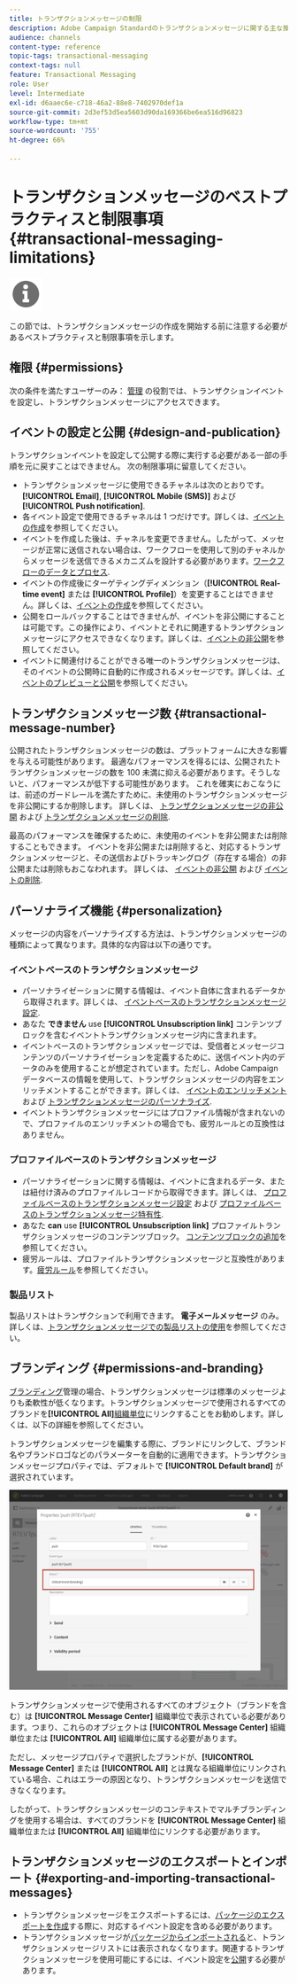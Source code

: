 ```yaml
---
title: トランザクションメッセージの制限
description: Adobe Campaign Standardのトランザクションメッセージに関する主な推奨事項と制限事項について説明します。
audience: channels
content-type: reference
topic-tags: transactional-messaging
context-tags: null
feature: Transactional Messaging
role: User
level: Intermediate
exl-id: d6aaec6e-c718-46a2-88e8-7402970def1a
source-git-commit: 2d3ef53d5ea5603d90da169366be6ea516d96823
workflow-type: tm+mt
source-wordcount: '755'
ht-degree: 66%

---
```


# トランザクションメッセージのベストプラクティスと制限事項 {#transactional-messaging-limitations}

<img src="assets/do-not-localize/icon_concepts.svg" width="60px">

この節では、トランザクションメッセージの作成を開始する前に注意する必要があるベストプラクティスと制限事項を示します。

<!--For more on transactional messages, including on how to configure and create them, see [Getting started with transactional messaging](../../channels/using/getting-started-with-transactional-msg.md).-->

## 権限 {#permissions}

次の条件を満たすユーザーのみ： [管理](../../administration/using/users-management.md#functional-administrators) の役割では、トランザクションイベントを設定し、トランザクションメッセージにアクセスできます。

## イベントの設定と公開 {#design-and-publication}

トランザクションイベントを設定して公開する際に実行する必要がある一部の手順を元に戻すことはできません。 次の制限事項に留意してください。

* トランザクションメッセージに使用できるチャネルは次のとおりです。 **[!UICONTROL Email]**, **[!UICONTROL Mobile (SMS)]** および **[!UICONTROL Push notification]**.
* 各イベント設定で使用できるチャネルは 1 つだけです。詳しくは、[イベントの作成](../../channels/using/configuring-transactional-event.md#creating-an-event)を参照してください。
* イベントを作成した後は、チャネルを変更できません。したがって、メッセージが正常に送信されない場合は、ワークフローを使用して別のチャネルからメッセージを送信できるメカニズムを設計する必要があります。[ワークフローのデータとプロセス](../../automating/using/get-started-workflows.md).
* イベントの作成後にターゲティングディメンション（**[!UICONTROL Real-time event]** または **[!UICONTROL Profile]**）を変更することはできません。詳しくは、[イベントの作成](../../channels/using/configuring-transactional-event.md#creating-an-event)を参照してください。
* 公開をロールバックすることはできませんが、イベントを非公開にすることは可能です。この操作により、イベントとそれに関連するトランザクションメッセージにアクセスできなくなります。詳しくは、[イベントの非公開](../../channels/using/publishing-transactional-event.md#unpublishing-an-event)を参照してください。
* イベントに関連付けることができる唯一のトランザクションメッセージは、そのイベントの公開時に自動的に作成されるメッセージです。詳しくは、[イベントのプレビューと公開](../../channels/using/publishing-transactional-event.md#previewing-and-publishing-the-event)を参照してください。

## トランザクションメッセージ数 {#transactional-message-number}

公開されたトランザクションメッセージの数は、プラットフォームに大きな影響を与える可能性があります。 最適なパフォーマンスを得るには、公開されたトランザクションメッセージの数を 100 未満に抑える必要があります。そうしないと、パフォーマンスが低下する可能性があります。 これを確実におこなうには、前述のガードレールを満たすために、未使用のトランザクションメッセージを非公開にするか削除します。 詳しくは、 [トランザクションメッセージの非公開](../../channels/using/publishing-transactional-message.md#unpublishing-a-transactional-message) および [トランザクションメッセージの削除](../../channels/using/publishing-transactional-message.md#deleting-a-transactional-message).

最高のパフォーマンスを確保するために、未使用のイベントを非公開または削除することもできます。 イベントを非公開または削除すると、対応するトランザクションメッセージと、その送信およびトラッキングログ（存在する場合）の非公開または削除もおこなわれます。 詳しくは、 [イベントの非公開](../../channels/using/publishing-transactional-event.md#unpublishing-an-event) および [イベントの削除](../../channels/using/publishing-transactional-event.md#deleting-an-event).

## パーソナライズ機能 {#personalization}

メッセージの内容をパーソナライズする方法は、トランザクションメッセージの種類によって異なります。具体的な内容は以下の通りです。

### イベントベースのトランザクションメッセージ

* パーソナライゼーションに関する情報は、イベント自体に含まれるデータから取得されます。詳しくは、 [イベントベースのトランザクションメッセージ設定](../../channels/using/configuring-transactional-event.md#event-based-transactional-messages).
* あなた **できません** use **[!UICONTROL Unsubscription link]** コンテンツブロックを含むイベントトランザクションメッセージ内に含まれます。
* イベントベースのトランザクションメッセージでは、受信者とメッセージコンテンツのパーソナライゼーションを定義するために、送信イベント内のデータのみを使用することが想定されています。ただし、Adobe Campaign データベースの情報を使用して、トランザクションメッセージの内容をエンリッチメントすることができます。詳しくは、 [イベントのエンリッチメント](../../channels/using/configuring-transactional-event.md#enriching-the-transactional-message-content) および [トランザクションメッセージのパーソナライズ](../../channels/using/editing-transactional-message.md#personalizing-a-transactional-message).
* イベントトランザクションメッセージにはプロファイル情報が含まれないので、プロファイルのエンリッチメントの場合でも、疲労ルールとの互換性はありません。

### プロファイルベースのトランザクションメッセージ

* パーソナライゼーションに関する情報は、イベントに含まれるデータ、または紐付け済みのプロファイルレコードから取得できます。詳しくは、 [プロファイルベースのトランザクションメッセージ設定](../../channels/using/configuring-transactional-event.md#profile-based-transactional-messages) および [プロファイルベースのトランザクションメッセージ特有性](../../channels/using/editing-transactional-message.md#profile-transactional-message-specificities).
* あなた **can** use **[!UICONTROL Unsubscription link]** プロファイルトランザクションメッセージのコンテンツブロック。 [コンテンツブロックの追加](../../designing/using/personalization.md#adding-a-content-block)を参照してください。
* 疲労ルールは、プロファイルトランザクションメッセージと互換性があります。[疲労ルール](../../sending/using/fatigue-rules.md)を参照してください。

### 製品リスト

製品リストはトランザクションで利用できます。 **電子メールメッセージ** のみ。 詳しくは、[トランザクションメッセージでの製品リストの使用](../../designing/using/using-product-listings.md)を参照してください。

## ブランディング {#permissions-and-branding}

[ブランディング](../../administration/using/branding.md)管理の場合、トランザクションメッセージは標準のメッセージよりも柔軟性が低くなります。トランザクションメッセージで使用されるすべてのブランドを&#x200B;**[!UICONTROL All]**[&#x200B;組織単位](../../administration/using/organizational-units.md)にリンクすることをお勧めします。詳しくは、以下の詳細を参照してください。

トランザクションメッセージを編集する際に、ブランドにリンクして、ブランド名やブランドロゴなどのパラメーターを自動的に適用できます。トランザクションメッセージプロパティでは、デフォルトで **[!UICONTROL Default brand]** が選択されています。

![](assets/message-center_branding.png)

トランザクションメッセージで使用されるすべてのオブジェクト（ブランドを含む）は **[!UICONTROL Message Center]** 組織単位で表示されている必要があります。つまり、これらのオブジェクトは **[!UICONTROL Message Center]** 組織単位または **[!UICONTROL All]** 組織単位に属する必要があります。

ただし、メッセージプロパティで選択したブランドが、**[!UICONTROL Message Center]** または **[!UICONTROL All]** とは異なる組織単位にリンクされている場合、これはエラーの原因となり、トランザクションメッセージを送信できなくなります。

したがって、トランザクションメッセージのコンテキストでマルチブランディングを使用する場合は、すべてのブランドを **[!UICONTROL Message Center]** 組織単位または **[!UICONTROL All]** 組織単位にリンクする必要があります。

## トランザクションメッセージのエクスポートとインポート {#exporting-and-importing-transactional-messages}

* トランザクションメッセージをエクスポートするには、[パッケージのエクスポートを作成](../../automating/using/managing-packages.md#creating-a-package)する際に、対応するイベント設定を含める必要があります。
* トランザクションメッセージが[パッケージからインポートされる](../../automating/using/managing-packages.md#importing-a-package)と、トランザクションメッセージリストには表示されなくなります。関連するトランザクションメッセージを使用可能にするには、イベント設定を[公開](../../channels/using/publishing-transactional-event.md)する必要があります。
